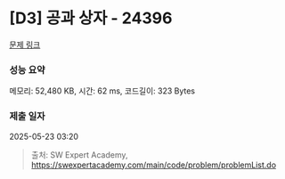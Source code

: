 # [D3] 공과 상자 - 24396 

[문제 링크](https://swexpertacademy.com/main/code/problem/problemDetail.do?contestProbId=AZZ_XjxKgVLHBINj) 

### 성능 요약

메모리: 52,480 KB, 시간: 62 ms, 코드길이: 323 Bytes

### 제출 일자

2025-05-23 03:20



> 출처: SW Expert Academy, https://swexpertacademy.com/main/code/problem/problemList.do